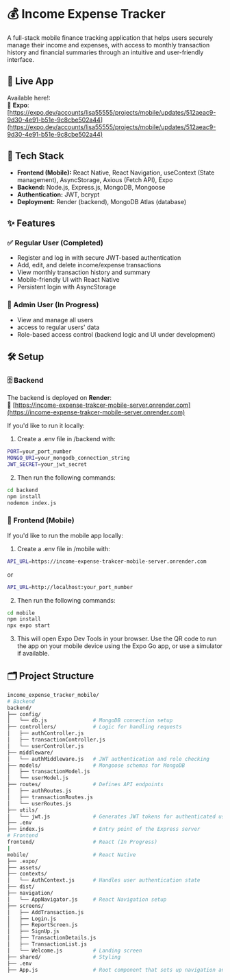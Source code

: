 # 💰 Income Expense Tracker 
A full-stack mobile finance tracking application that helps users securely manage their income and expenses, with access to monthly transaction history and financial summaries through an intuitive and user-friendly interface.

## 🚀 Live App
Available here!:<br> 🔗 **Expo**: [https://expo.dev/accounts/lisa55555/projects/mobile/updates/512aeac9-9d30-4e91-b51e-9c8cbe502a44](https://expo.dev/accounts/lisa55555/projects/mobile/updates/512aeac9-9d30-4e91-b51e-9c8cbe502a44)

## 🧰 Tech Stack
- **Frontend (Mobile):** React Native, React Navigation, useContext (State management), AsyncStorage, Axious (Fetch API), Expo
- **Backend:** Node.js, Express.js, MongoDB, Mongoose
- **Authentication:** JWT, bcrypt
- **Deployment:** Render (backend), MongoDB Atlas (database)

## ✨ Features

### ✅ Regular User (Completed)
- Register and log in with secure JWT-based authentication
- Add, edit, and delete income/expense transactions
- View monthly transaction history and summary
- Mobile-friendly UI with React Native
- Persistent login with AsyncStorage

### 🚧 Admin User (In Progress)
- View and manage all users
- access to regular users' data
- Role-based access control (backend logic and UI under development)

## 🛠️ Setup
### 🗄️ Backend

The backend is deployed on **Render**:<br>
🔗 [https://income-expense-trakcer-mobile-server.onrender.com](https://income-expense-trakcer-mobile-server.onrender.com)<br>

If you'd like to run it locally: <br>

1. Create a .env file in /backend with:

```bash
PORT=your_port_number
MONGO_URI=your_mongodb_connection_string
JWT_SECRET=your_jwt_secret
```

2. Then run the following commands:

```bash
cd backend
npm install
nodemon index.js
```

### 📱 Frontend (Mobile)
If you'd like to run the mobile app locally:<br>

1. Create a .env file in /mobile with:

```bash
API_URL=https://income-expense-trakcer-mobile-server.onrender.com
```

or

```bash
API_URL=http://localhost:your_port_number
```

2. Then run the following commands:
```bash
cd mobile
npm install
npx expo start
```

3. This will open Expo Dev Tools in your browser. Use the QR code to run the app on your mobile device using the Expo Go app, or use a simulator if available.

## 🗂 Project Structure
```bash
income_expense_tracker_mobile/
# Backend
backend/
├── config/
│   └── db.js               # MongoDB connection setup
├── controllers/            # Logic for handling requests
│   ├── authController.js
│   ├── transactionController.js
│   └── userController.js
├── middleware/
│   └── authMiddleware.js   # JWT authentication and role checking
├── models/                 # Mongoose schemas for MongoDB
│   ├── transactionModel.js
│   └── userModel.js
├── routes/                 # Defines API endpoints
│   ├── authRoutes.js
│   ├── transactionRoutes.js
│   └── userRoutes.js
├── utils/
│   └── jwt.js              # Generates JWT tokens for authenticated users
├── .env
├── index.js                # Entry point of the Express server
# Frontend 
frontend/                   # React (In Progress)
|
mobile/                     # React Native
├── .expo/
├── assets/
├── contexts/
│   └── AuthContext.js      # Handles user authentication state
├── dist/
├── navigation/
│   └── AppNavigator.js     # React Navigation setup
├── screens/
│   ├── AddTransaction.js
│   ├── Login.js
│   ├── ReportScreen.js
│   ├── SignUp.js
│   ├── TransactionDetails.js
│   ├── TransactionList.js
│   └── Welcome.js          # Landing screen
├── shared/                 # Styling
├── .env
├── App.js                  # Root component that sets up navigation and global authentication context
```